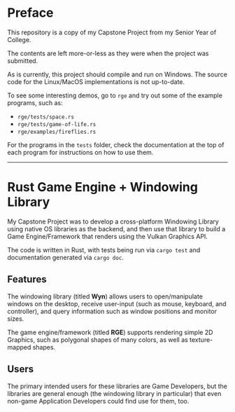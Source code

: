 # Preface

This repository is a copy of my Capstone Project from my Senior Year of College.

The contents are left more-or-less as they were when the project was submitted.

As is currently, this project should compile and run on Windows.
The source code for the Linux/MacOS implementations is not up-to-date.

To see some interesting demos, go to `rge` and try out some of the example programs, such as:
* `rge/tests/space.rs`
* `rge/tests/game-of-life.rs`
* `rge/examples/fireflies.rs`

For the programs in the `tests` folder, check the documentation at the top of each program for instructions on how to use them.

---

# Rust Game Engine + Windowing Library

My Capstone Project was to develop a cross-platform Windowing Library using native OS libraries as the backend, and then use that library to build a Game Engine/Framework that renders using the Vulkan Graphics API.

The code is written in Rust, with tests being run via `cargo test` and documentation generated via `cargo doc`.

## Features

The windowing library (titled **Wyn**) allows users to open/manipulate windows on the desktop, receive user-input (such as mouse, keyboard, and controller), and query information such as window positions and monitor sizes.

The game engine/framework (titled **RGE**) supports rendering simple 2D Graphics, such as polygonal shapes of many colors, as well as texture-mapped shapes.

## Users

The primary intended users for these libraries are Game Developers, but the libraries are general enough (the windowing library in particular) that even non-game Application Developers could find use for them, too.
